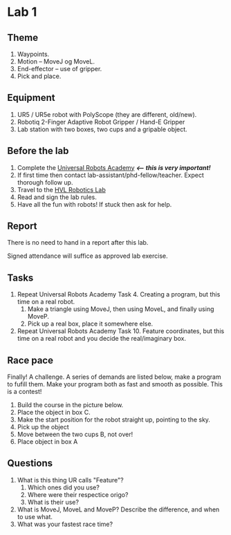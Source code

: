 # Lab 1

## Theme
1. Waypoints.
1. Motion – MoveJ og MoveL.
1. End-effector – use of gripper.
1. Pick and place.

## Equipment
1. UR5 / UR5e robot with PolyScope (they are different, old/new).
1. Robotiq 2-Finger Adaptive Robot Gripper / Hand-E Gripper
1. Lab station with two boxes, two cups and a gripable object.

## Before the lab
1. Complete the [Universal Robots Academy](./UR_exercises.md) ***<-- this is very important!***
1. If first time then contact lab-assistant/phd-fellow/teacher. Expect thorough follow up.
1. Travel to the [HVL Robotics Lab](https://www.google.com/maps/place/HVL+Robotics+Lab/@61.4590375,5.8326453,17z/data=!3m1!4b1!4m5!3m4!1s0x4616333d5f3d88b5:0x2025abbba16257dd!8m2!3d61.459035!4d5.8348393) 
1. Read and sign the lab rules.
1. Have all the fun with robots! If stuck then ask for help.

## Report
There is no need to hand in a report after this lab.

Signed attendance will suffice as approved lab exercise.

## Tasks
1. Repeat Universal Robots Academy Task 4. Creating a program, but this time on a real robot.
    1. Make a triangle using MoveJ, then using MoveL, and finally using MoveP.
    1. Pick up a real box, place it somewhere else.
1. Repeat Universal Robots Academy Task 10. Feature coordinates, but this time on a real robot and you decide the real/imaginary box.

## Race pace
Finally! A challenge. A series of demands are listed below, make a program to fufill them. Make your program both as fast and smooth as possible. This is a contest!

1. Build the course in the picture below.
1. Place the object in box C.
1. Make the start position for the robot straight up, pointing to the sky.
1. Pick up the object
1. Move between the two cups B, not over!
1. Place object in box A

## Questions
1. What is this thing UR calls "Feature"? 
    1. Which ones did you use?
    1. Where were their respectice origo?
    1. What is their use?
1. What is MoveJ, MoveL and MoveP? Describe the difference, and when to use what.
1. What was your fastest race time?





